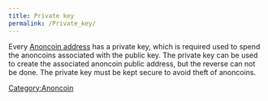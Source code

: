 ```yaml
---
title: Private key
permalink: /Private_key/
---
```


Every [Anoncoin address](/Anoncoin_Address "wikilink") has a private key, which is required used to spend the anoncoins associated with the public key. The private key can be used to create the associated anoncoin public address, but the reverse can not be done. The private key must be kept secure to avoid theft of anoncoins.

[Category:Anoncoin](/Category:Anoncoin "wikilink")